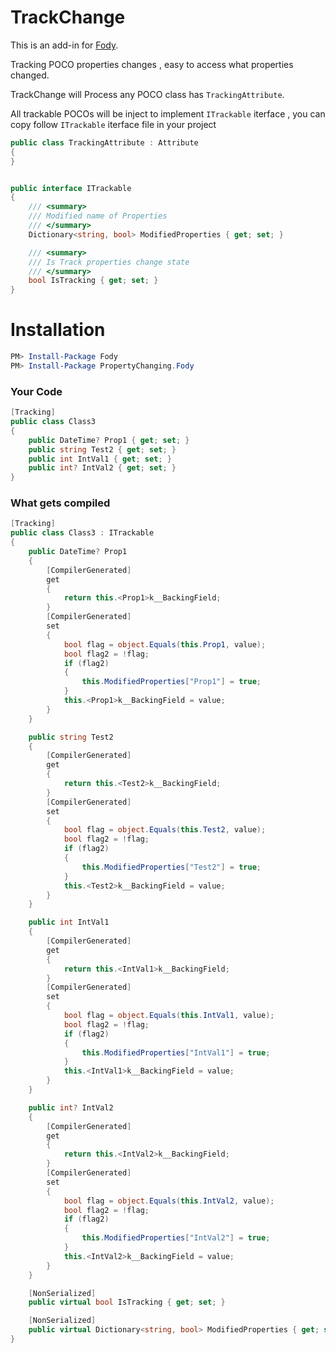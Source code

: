 # TrackChange
This is an add-in for [Fody](https://github.com/Fody/Home/). 

Tracking POCO properties changes , easy to access what properties changed.

TrackChange will Process any POCO class has  `TrackingAttribute`.

All trackable POCOs will be inject to implement `ITrackable` iterface , you can copy follow `ITrackable` iterface file in your project

```csharp
public class TrackingAttribute : Attribute
{
}


public interface ITrackable
{
    /// <summary>
    /// Modified name of Properties 
    /// </summary>
    Dictionary<string, bool> ModifiedProperties { get; set; }

    /// <summary>
    /// Is Track properties change state
    /// </summary>
    bool IsTracking { get; set; }
}
```

# Installation

```powershell
PM> Install-Package Fody
PM> Install-Package PropertyChanging.Fody
```


### Your Code

```csharp
[Tracking]
public class Class3
{
    public DateTime? Prop1 { get; set; }
    public string Test2 { get; set; }
    public int IntVal1 { get; set; }
    public int? IntVal2 { get; set; }
}
```

### What gets compiled
```csharp
[Tracking]
public class Class3 : ITrackable
{
    public DateTime? Prop1
    {
        [CompilerGenerated]
        get
        {
            return this.<Prop1>k__BackingField;
        }
        [CompilerGenerated]
        set
        {
            bool flag = object.Equals(this.Prop1, value);
            bool flag2 = !flag;
            if (flag2)
            {
                this.ModifiedProperties["Prop1"] = true;
            }
            this.<Prop1>k__BackingField = value;
        }
    }

    public string Test2
    {
        [CompilerGenerated]
        get
        {
            return this.<Test2>k__BackingField;
        }
        [CompilerGenerated]
        set
        {
            bool flag = object.Equals(this.Test2, value);
            bool flag2 = !flag;
            if (flag2)
            {
                this.ModifiedProperties["Test2"] = true;
            }
            this.<Test2>k__BackingField = value;
        }
    }

    public int IntVal1
    {
        [CompilerGenerated]
        get
        {
            return this.<IntVal1>k__BackingField;
        }
        [CompilerGenerated]
        set
        {
            bool flag = object.Equals(this.IntVal1, value);
            bool flag2 = !flag;
            if (flag2)
            {
                this.ModifiedProperties["IntVal1"] = true;
            }
            this.<IntVal1>k__BackingField = value;
        }
    }

    public int? IntVal2
    {
        [CompilerGenerated]
        get
        {
            return this.<IntVal2>k__BackingField;
        }
        [CompilerGenerated]
        set
        {
            bool flag = object.Equals(this.IntVal2, value);
            bool flag2 = !flag;
            if (flag2)
            {
                this.ModifiedProperties["IntVal2"] = true;
            }
            this.<IntVal2>k__BackingField = value;
        }
    }

    [NonSerialized]
    public virtual bool IsTracking { get; set; }

    [NonSerialized]
    public virtual Dictionary<string, bool> ModifiedProperties { get; set; } = new Dictionary<string, bool>();
}

```
